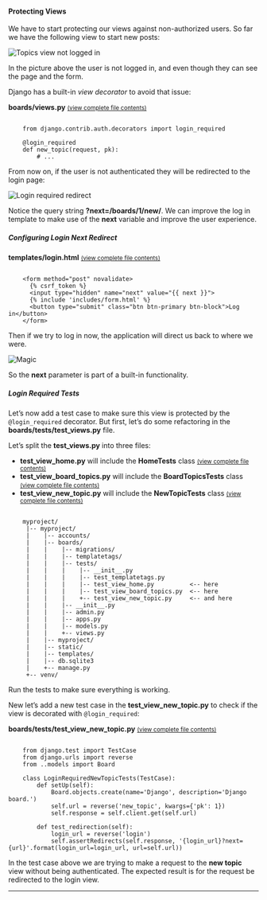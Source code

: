 #### Protecting Views

We have to start protecting our views against non-authorized users. So far we have the following view to start new posts:

![Topics view not logged in](https://simpleisbetterthancomplex.com/media/series/beginners-guide/1.11/part-5/topics-1.png)

In the picture above the user is not logged in, and even though they can see the page and the form.

Django has a built-in _view decorator_ to avoid that issue:

**boards/views.py** <small>[(view complete file contents)](https://gist.github.com/vitorfs/4d3334a0daa9e7a872653a22ff39320a#file-models-py-L19)</small>

```

    from django.contrib.auth.decorators import login_required

    @login_required
    def new_topic(request, pk):
        # ...

```

From now on, if the user is not authenticated they will be redirected to the login page:

![Login required redirect](https://simpleisbetterthancomplex.com/media/series/beginners-guide/1.11/part-5/login-required.png)

Notice the query string **?next=/boards/1/new/**. We can improve the log in template to make use of the **next** variable and improve the user experience.

##### Configuring Login Next Redirect

**templates/login.html** <small>[(view complete file contents)](https://gist.github.com/vitorfs/1ab597fe18e2dc56028f7aa8c3b588b3#file-login-html-L13)</small>

```

    <form method="post" novalidate>
      {% csrf_token %}
      <input type="hidden" name="next" value="{{ next }}">
      {% include 'includes/form.html' %}
      <button type="submit" class="btn btn-primary btn-block">Log in</button>
    </form>

```

Then if we try to log in now, the application will direct us back to where we were.

![Magic](https://simpleisbetterthancomplex.com/media/series/beginners-guide/1.11/part-5/Pixton_Comic_Magic.png)

So the **next** parameter is part of a built-in functionality.

##### Login Required Tests

Let’s now add a test case to make sure this view is protected by the `@login_required` decorator. But first, let’s do some refactoring in the **boards/tests/test_views.py** file.

Let’s split the **test_views.py** into three files:

*   **test_view_home.py** will include the **HomeTests** class <small>[(view complete file contents)](https://gist.github.com/vitorfs/6ac3aad244c856d418f18890efcb4a7e#file-test_view_home-py)</small>
*   **test_view_board_topics.py** will include the **BoardTopicsTests** class <small>[(view complete file contents)](https://gist.github.com/vitorfs/6ac3aad244c856d418f18890efcb4a7e#file-test_view_board_topics-py)</small>
*   **test_view_new_topic.py** will include the **NewTopicTests** class <small>[(view complete file contents)](https://gist.github.com/vitorfs/6ac3aad244c856d418f18890efcb4a7e#file-test_view_new_topic-py)</small>

```

    myproject/
     |-- myproject/
     |    |-- accounts/
     |    |-- boards/
     |    |    |-- migrations/
     |    |    |-- templatetags/
     |    |    |-- tests/
     |    |    |    |-- __init__.py
     |    |    |    |-- test_templatetags.py
     |    |    |    |-- test_view_home.py          <-- here
     |    |    |    |-- test_view_board_topics.py  <-- here
     |    |    |    +-- test_view_new_topic.py     <-- and here
     |    |    |-- __init__.py
     |    |    |-- admin.py
     |    |    |-- apps.py
     |    |    |-- models.py
     |    |    +-- views.py
     |    |-- myproject/
     |    |-- static/
     |    |-- templates/
     |    |-- db.sqlite3
     |    +-- manage.py
     +-- venv/

```

Run the tests to make sure everything is working.

New let’s add a new test case in the **test_view_new_topic.py** to check if the view is decorated with `@login_required`:

**boards/tests/test_view_new_topic.py** <small>[(view complete file contents)](https://gist.github.com/vitorfs/13e75451396d76354b476edaefadbdab#file-test_view_new_topic-py-L84)</small>

```

    from django.test import TestCase
    from django.urls import reverse
    from ..models import Board

    class LoginRequiredNewTopicTests(TestCase):
        def setUp(self):
            Board.objects.create(name='Django', description='Django board.')
            self.url = reverse('new_topic', kwargs={'pk': 1})
            self.response = self.client.get(self.url)

        def test_redirection(self):
            login_url = reverse('login')
            self.assertRedirects(self.response, '{login_url}?next={url}'.format(login_url=login_url, url=self.url))

```

In the test case above we are trying to make a request to the **new topic** view without being authenticated. The expected result is for the request be redirected to the login view.

* * *